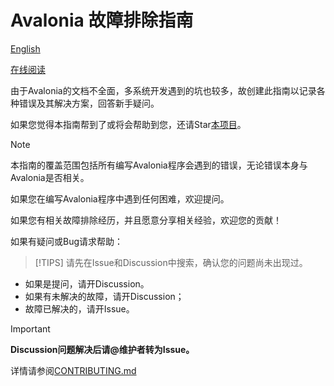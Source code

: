 ﻿# Avalonia 故障排除指南

[English](./README.md)

[在线阅读](https://metaone01.github.io/avalonia-troubleshooting-guidebook)

由于Avalonia的文档不全面，多系统开发遇到的坑也较多，故创建此指南以记录各种错误及其解决方案，回答新手疑问。

如果您觉得本指南帮到了或将会帮助到您，还请Star[本项目](https://github.com/metaone01/avalonia-troubleshooting-guidebook)。

> [!NOTE]
> 本指南的覆盖范围包括所有编写Avalonia程序会遇到的错误，无论错误本身与Avalonia是否相关。

如果您在编写Avalonia程序中遇到任何困难，欢迎提问。

如果您有相关故障排除经历，并且愿意分享相关经验，欢迎您的贡献！

如果有疑问或Bug请求帮助：

> [!TIPS]
>请先在Issue和Discussion中搜索，确认您的问题尚未出现过。

- 如果是提问，请开Discussion。
- 如果有未解决的故障，请开Discussion；
- 故障已解决的，请开Issue。

> [!IMPORTANT]
> **Discussion问题解决后请@维护者转为Issue。**

详情请参阅[CONTRIBUTING.md](./CONTRIBUTING_CN.md)
